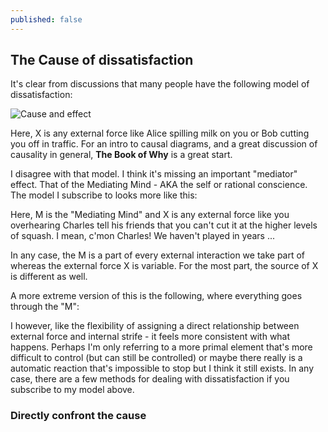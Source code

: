 ```yaml
---
published: false
---
```

## The Cause of dissatisfaction

It's clear from discussions that many people have the following model of dissatisfaction: 

![Cause and effect]({{site.baseurl}}/https://github.com/kpathakota/kpathakota.github.io/blob/master/images/MediatingMind1.PNG)

Here, X is any external force like Alice spilling milk on you or Bob cutting you off in traffic. For an intro to causal diagrams, and a great discussion of causality in general, __The Book of Why__ is a great start. 

I disagree with that model. I think it's missing an important "mediator" effect. That of the Mediating Mind - AKA the self or rational conscience. The model I subscribe to looks more like this: 

Here, M is the "Mediating Mind" and X is any external force like you overhearing Charles tell his friends that you can't cut it at the higher levels of squash. I mean, c'mon Charles! We haven't played in years ... 

In any case, the M is a part of every external interaction we take part of whereas the external force X is variable. For the most part, the source of X is different as well. 

A more extreme version of this is the following, where everything goes through the "M": 

I however, like the flexibility of assigning a direct relationship between external force and internal strife - it feels more consistent with what happens. Perhaps I'm only referring to a more primal element that's more difficult to control (but can still be controlled) or maybe there really is a automatic reaction that's impossible to stop but I think it still exists. In any case, there are a few methods for dealing with dissatisfaction if you subscribe to my model above. 

### Directly confront the cause
